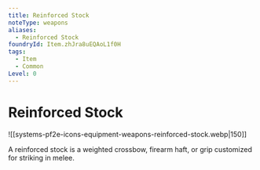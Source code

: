 ```yaml
---
title: Reinforced Stock
noteType: weapons
aliases:
  - Reinforced Stock
foundryId: Item.zhJra8uEQAoL1f0H
tags:
  - Item
  - Common
Level: 0
---
```


# Reinforced Stock
![[systems-pf2e-icons-equipment-weapons-reinforced-stock.webp|150]]

A reinforced stock is a weighted crossbow, firearm haft, or grip customized for striking in melee.
